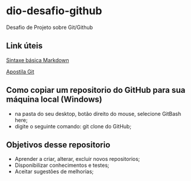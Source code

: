 # dio-desafio-github
Desafio de Projeto sobre Git/Github
## Link úteis
[Sintaxe básica Markdown](https://www.markdownguide.org/basic-syntax/)

[Apostila Git](https://dev.to/nenitf/outro-tutorial-de-git-3p06)

## Como copiar um repositorio do GitHub para sua máquina local (Windows)
 - na pasta do seu desktop, botão direito do mouse, selecione GitBash here;
 - digite o seguinte comando: git clone <url ou path> do GitHub;
 
## Objetivos desse repositorio
 - Aprender a criar, alterar, excluir novos repositorios;
 - Disponibilizar conhecimentos e testes;
 - Aceitar sugestões de melhorias;



